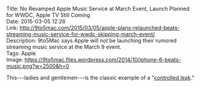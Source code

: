 Title: No Revamped Apple Music Service at March Event, Launch Planned for WWDC, Apple TV Still Coming  
Date: 2015-03-05 12:26  
Link: http://9to5mac.com/2015/03/05/apple-plans-relaunched-beats-streaming-music-service-for-wwdc-skipping-march-event/  
Description: 9to5Mac says Apple will *not* be launching their rumored streaming music service at the March 9 event.  
Tags: Apple  
Image: https://9to5mac.files.wordpress.com/2014/10/iphone-6-beats-music.png?w=2500&h=0  

This---ladies and gentlemen---is the classic example of a "[controlled leak][macobserver]."

[macobserver]: http://www.macobserver.com/tmo/article/how_apple_does_controlled_leaks/ "Source for the 9to5Mac piece"